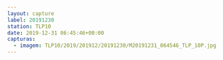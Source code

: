 ```yaml
---
layout: capture
label: 20191230
station: TLP10
date: 2019-12-31 06:45:46+00:00
capturas:
  - imagem: TLP10/2019/201912/20191230/M20191231_064546_TLP_10P.jpg
---
```


